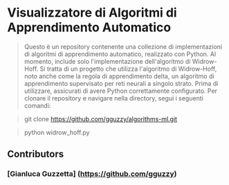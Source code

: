 # Visualizzatore di Algoritmi di Apprendimento Automatico
> Questo è un repository contenente una collezione di implementazioni di algoritmi di apprendimento automatico, realizzato con Python. Al momento, include solo l'implementazione dell'algoritmo di Widrow-Hoff.
Si tratta di un progetto che utilizza l'algoritmo di Widrow-Hoff, noto anche come la regola di apprendimento delta, un algoritmo di apprendimento supervisato per reti neurali a singolo strato.
Prima di utilizzare, assicurati di avere Python correttamente configurato. Per clonare il repository e navigare nella directory, segui i seguenti comandi:

> git clone https://github.com/gguzzy/algorithms-ml.git

> python widrow_hoff.py

## Contributors
### [Gianluca Guzzetta] (https://github.com/gguzzy)
